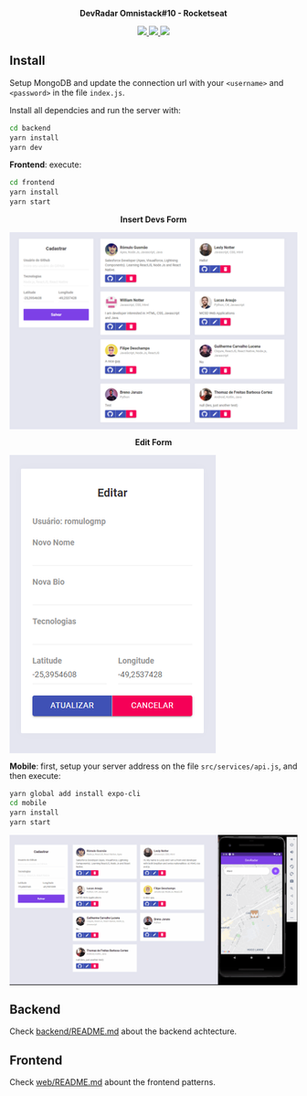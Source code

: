 <p align="center"><strong>DevRadar Omnistack#10 - Rocketseat </strong></p>
<p align="center">
  <a aria-label="Versão do Node" href="https://github.com/nodejs/node/blob/master/doc/changelogs/CHANGELOG_V12.md#12.14.1">
    <img src="https://img.shields.io/badge/node.js@lts-12.14.1-informational?logo=Node.JS"></img>
  </a>
  <a aria-label="Versão do React" href="https://github.com/facebook/react/blob/master/CHANGELOG.md#16120-november-14-2019">
    <img src="https://img.shields.io/badge/react-16.12.0-informational?logo=react"></img>
  </a>
  <a aria-label="Versão do Expo" href="https://www.npmjs.com/package/expo-cli/v/3.11.5">
    <img src="https://img.shields.io/badge/expo--CLI-3.11.5-informational?logo=expo"></img>
  </a>
</p>

## Install
Setup MongoDB and update the connection url with your `<username>` and `<password>` in the file `index.js`.  

Install all dependcies and run the server with:
```bash
cd backend
yarn install
yarn dev
```
**Frontend**: execute:
```bash
cd frontend
yarn install
yarn start
```
<p align="center"><strong>Insert Devs Form</strong></p>
<img align="center" src="./static/insertPage.PNG"></img>
<br/>
<p align="center"><strong>Edit Form</strong></p>
<img align="center" src="./static/editForm.PNG"></img>

**Mobile**: first, setup your server address on the file `src/services/api.js`, and then execute:
```bash
yarn global add install expo-cli
cd mobile
yarn install
yarn start
```
<img align="center" src="./static/mobile.gif"></img>

## Backend
Check [backend/README.md](./backend) about the backend achtecture.

## Frontend
Check [web/README.md](./web) abount the frontend patterns.